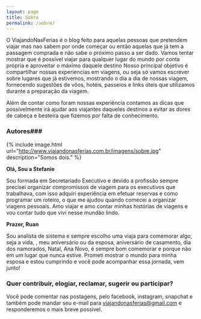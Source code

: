 ```yaml
---
layout: page
title: Sobre
permalink: /sobre/
---
```


O ViajandoNasFerias é o blog feito para aquelas pessoas que pretendem viajar mas nao sabem por onde começar ou então aquelas que já tem a passagem comprada e não sabe o próximo passo a ser dado. Vamos tentar mostrar que é possível viajar para qualquer lugar do mundo por conta própria e aproveitar o máximo daquele destino
Nosso principal objetivo é compartilhar nossas experiencias em viagens, ou seja só vamos escrever sobre lugares que já estivemos, mostrando o dia a dia de nossas viagem, fornecendo sugestões de vôos, hotéis,  passeios e  links úteis que utilizamos durante a preparação da viagem.  

Além de contar como foram nossas experiência contamos as dicas que possívelmente irá ajudar aos viajantes daqueles destinos a evitar as dores de cabeça e besteira que fizemos por falta de conhecimento.

### Autores###

{% include image.html url="http://www.viajandonasferias.com.br/imagens/sobre.jpg" description="Somos dois." %}

**Olá, Sou a Stefanie**

Sou formada em Secretariado Executivo e devido a profissão sempre precisei organizar compromissos de viagem para os executivos que trabalhava, com isso adquiri experiência em efetuar reservas e como programar um roteiro, o que me ajudou quando comecei a organizar viagens pessoais. Amo viajar e amo contar minhas histórias de viagens e vou contar tudo que vivi nesse mundão lindo. 

**Prazer, Ruan**

 Sou analista de sistema e sempre escolho uma viaja para comemorar algo, seja a vida, , meu aniversário ou da esposa, aniversário de casamento, dia dos namorados, Natal, Ana Novo, é sempre bom comemorar e porque não em um lugar que nunca estive. Prometi mostrar o mundo para minha esposa e estou cumprindo e você pode acompanhar essa jornada, vem junto!

### Quer contribuir, elogiar, reclamar, sugerir ou participar? ###

Você pode comentar nas postagens, pelo facebook, instagram, snapchat e também pode mandar seu e-mail para viajandonasferias@gmail.com e responderemos o mais breve possível.

